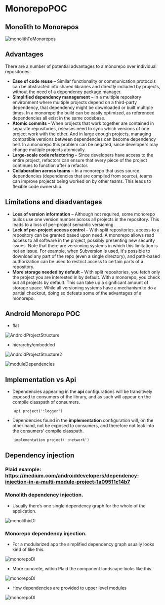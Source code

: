 # MonorepoPOC

## Monolith to Monorepos

![monolithToMonorepos](./monolithToMonorepos.png)

## Advantages
There are a number of potential advantages to a monorepo over individual repositories:

- **Ease of code reuse** – Similar functionality or communication protocols can be abstracted into shared libraries and directly included by projects, without the need of a dependency package manager.
- **Simplified dependency management** – In a multiple repository environment where multiple projects depend on a third-party dependency, that dependency might be downloaded or built multiple times. In a monorepo the build can be easily optimized, as referenced dependencies all exist in the same codebase.
- **Atomic commits** – When projects that work together are contained in separate repositories, releases need to sync which versions of one project work with the other. And in large enough projects, managing compatible versions between dependencies can become dependency hell. In a monorepo this problem can be negated, since developers may change multiple projects atomically.
- **Large-scale code refactoring** – Since developers have access to the entire project, refactors can ensure that every piece of the project continues to function after a refactor.
- **Collaboration across teams** – In a monorepo that uses source dependencies (dependencies that are compiled from source), teams can improve projects being worked on by other teams. This leads to flexible code ownership.

## Limitations and disadvantages

- **Loss of version information** – Although not required, some monorepo builds use one version number across all projects in the repository. This leads to a loss of per-project semantic versioning.
- **Lack of per-project access control** – With split repositories, access to a repository can be granted based upon need. A monorepo allows read access to all software in the project, possibly presenting new security issues. Note that there are versioning systems in which this limitation is not an issue. For example, when Subversion is used, it's possible to download any part of the repo (even a single directory), and path-based authorization can be used to restrict access to certain parts of a repository.
- **More storage needed by default** – With split repositories, you fetch only the project you are interested in by default. With a monorepo, you check out all projects by default. This can take up a significant amount of storage space. While all versioning systems have a mechanism to do a partial checkout, doing so defeats some of the advantages of a monorepo.

## Android Monorepo POC

- flat

![AndroidProjectStructure](./AndroidProjectStructure.png)

- hierarchy/embedded

![AndroidProjectStructure2](./AndroidProjectStructure2.png)

![moduleDependencies](moduleDependencies.png)

## Implementation vs Api

- Dependencies appearing in the **api** configurations will be transitively exposed to consumers of the library, and as such will appear on the compile classpath of consumers. 

```
    api project(':logger')
```

- Dependencies found in the **implementation** configuration will, on the other hand, not be exposed to consumers, and therefore not leak into the consumers' compile classpath. 
```
    implementation project(':network')
```

## Dependency injection


### Plaid example: https://medium.com/androiddevelopers/dependency-injection-in-a-multi-module-project-1a09511c14b7

### Monolith dependency injection.
- Usually there’s one single dependency graph for the whole of the application.

![monolithicDI](monolithicDI.png)

### Monorepo dependency injection. 

- For a modularized app the simplified dependency graph usually looks kind of like this.

![monorepoDI](monorepoDI.png)

- More concrete, within Plaid the component landscape looks like this.

![monorepoDI](monorepoDI2.png)

- How dependencies are provided to upper level modules

![monorepoDI](monorepoDI3.png)
